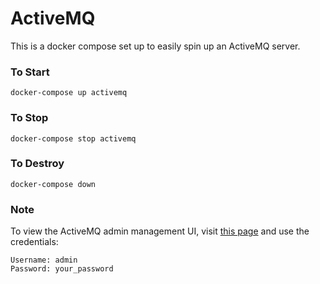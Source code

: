 # ActiveMQ

This is a docker compose set up to easily spin up an ActiveMQ server.

### To Start

```
docker-compose up activemq
```

### To Stop

```
docker-compose stop activemq
```

### To Destroy

```
docker-compose down
```

### Note

To view the ActiveMQ admin management UI, visit [this page](http://localhost:8161/admin/) and use the credentials:

```
Username: admin
Password: your_password
```

